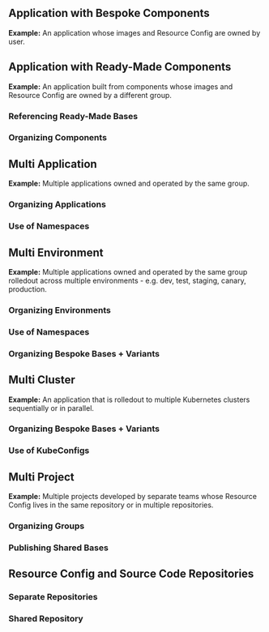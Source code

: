 ## Application with Bespoke Components

**Example:** An application whose images and Resource Config are owned by user.

## Application with Ready-Made Components

**Example:** An application built from components whose images and Resource Config are owned by a different group.

### Referencing Ready-Made Bases

### Organizing Components

## Multi Application

**Example:** Multiple applications owned and operated by the same group.

### Organizing Applications

### Use of Namespaces

## Multi Environment

**Example:** Multiple applications owned and operated by the same group rolledout across multiple environments -
e.g. dev, test, staging, canary, production.

### Organizing Environments

### Use of Namespaces

### Organizing Bespoke Bases + Variants

## Multi Cluster

**Example:** An application that is rolledout to multiple Kubernetes clusters sequentially or in parallel.

### Organizing Bespoke Bases + Variants

### Use of KubeConfigs

## Multi Project

**Example:** Multiple projects developed by separate teams whose Resource Config lives in the same repository or
in multiple repositories.

### Organizing Groups

### Publishing Shared Bases

## Resource Config and Source Code Repositories

### Separate Repositories

### Shared  Repository